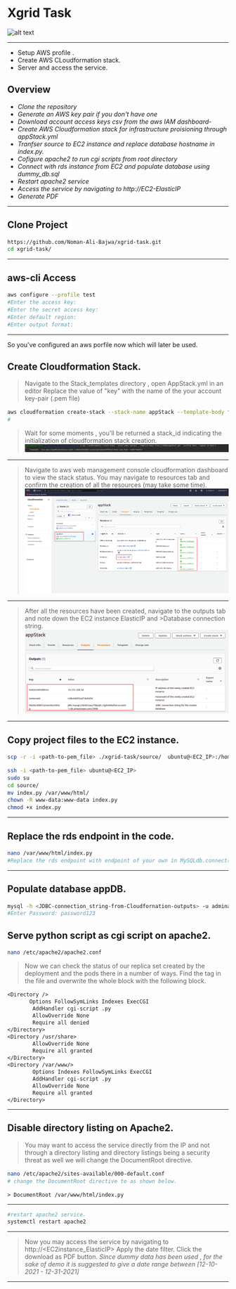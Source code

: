 # Xgrid Task
![alt text](https://www.pasha.org.pk/pashapk/2019/07/xgrid-logo-1.png?raw=true)


***

- Setup AWS profile .
- Create AWS CLoudformation stack.
- Server and access the service.


## Overview

- *Clone the repository*
- *Generate an AWS key pair if you don't have one*
- *Download account access keys csv from the aws IAM dashboard*- 
- *Create AWS Cloudformation stack for infrastructure proisioning through appStack.yml*
- *Tranfser source to EC2 instance and replace database hostname in index.py.*
- *Cofigure apache2 to run cgi scripts from root directory*
- *Connect with rds instance from EC2 and populate database using dummy_db.sql*
- *Restart apache2 service*
- *Access the service by navigating to http://EC2-ElasticIP*
- *Generate PDF*


---


## Clone Project

```sh
https://github.com/Noman-Ali-Bajwa/xgrid-task.git
cd xgrid-task/
```
---

## aws-cli Access
```sh
aws configure --profile test
#Enter the access key:
#Enter the secret access key:
#Enter default region:
#Enter output format:
```
---
So you've configured an aws porfile now which will later be used.
## Create Cloudformation Stack.
>Navigate to the Stack_templates directory , open AppStack.yml in an editor
>Replace the value of "key" with the name of the your account key-pair (.pem file)
```sh
aws cloudformation create-stack --stack-name appStack --template-body file://\$PWD/AppStack.yml --profile test --region us-east-1
#
```
>Wait for some moments , you'll be returned a stack_id indicating the initialization of cloudformation stack creation.
![alt text](https://github.com/Noman-Ali-Bajwa/xgrid-task/blob/main/stack_created.png?raw=true)
---
>Navigate to aws web management console cloudformation dashboard to view the stack status.
>You may navigate to resources tab and confirm the creation of all the resources (may take some time).
![alt text](https://github.com/Noman-Ali-Bajwa/xgrid-task/blob/main/appStack_dashboard.png?raw=true)
---
>After all the resources have been created, navigate to the outputs tab and note down the EC2 instance ElasticIP and >Database connection string.
![alt text](https://github.com/Noman-Ali-Bajwa/xgrid-task/blob/main/appStack_outputs.png?raw=true)
---
## Copy project files to the EC2 instance.
```sh
scp -r -i <path-to-pem_file> ./xgrid-task/source/  ubuntu@<EC2_IP>:/home/ubuntu/
```

```sh
ssh -i <path-to-pem_file> ubuntu@<EC2_IP>
sudo su
cd source/
mv index.py /var/www/html/
chown -R www-data:www-data index.py
chmod +x index.py
```
---
## Replace the rds endpoint in the code.
```sh
nano /var/www/html/index.py
#Replace the rds endpoint with endpoint of your own in MySQLdb.connect() 
```
---
## Populate database appDB.
```sh
mysql -h <JDBC-connection_string-from-Cloudfornation-outputs> -u adminadmin -appDB -p < dummy_DB.sql
#Enter Password: password123
```

## Serve python script as cgi script on apache2.

```sh
nano /etc/apache2/apache2.conf
```
>Now we can check the status of our replica set created by the deployment and the pods there in a number of ways.
>Find the </Directory> tag in the file and overwrite the whole block with the following block.
```
<Directory />
       Options FollowSymLinks Indexes ExecCGI
        AddHandler cgi-script .py
        AllowOverride None
        Require all denied
</Directory>
<Directory /usr/share>
        AllowOverride None
        Require all granted
</Directory>
<Directory /var/www/>
        Options Indexes FollowSymLinks ExecCGI
        AddHandler cgi-script .py
        AllowOverride None
        Require all granted
</Directory>
```

---
## Disable directory listing on Apache2.
>You may want to access the service directly from the IP and not through a directory listing and directory listings being a security threat as well we will change the DocumentRoot directive.
```sh
nano /etc/apache2/sites-available/000-default.conf
# change the DocumentRoot directive to as shown below.
```
```
> DocumentRoot /var/www/html/index.py
```
---
```sh
#restart apache2 service.
systemctl restart apache2
```
---

>Now you may access the service by navigating to http://<EC2instance_ElasticIP>
Apply the date filter.
Click the download as PDF button.
*Since dummy data has been used , for the sake of demo it is suggested to give a date range between [12-10-2021 - 12-31-2021]*
---

